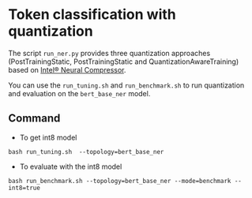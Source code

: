 # Token classification with quantization

The script `run_ner.py` provides three quantization approaches (PostTrainingStatic, PostTrainingStatic and QuantizationAwareTraining) based on [Intel® Neural Compressor](https://github.com/intel/neural-compressor).

You can use the `run_tuning.sh` and `run_benchmark.sh` to run quantization and evaluation on the `bert_base_ner` model.

## Command

 - To get int8 model

```
bash run_tuning.sh  --topology=bert_base_ner
```

 - To evaluate with the int8 model

```
bash run_benchmark.sh --topology=bert_base_ner --mode=benchmark --int8=true
```